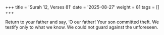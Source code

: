 +++
title = 'Surah 12, Verses 81'
date = '2025-08-27'
weight = 81
tags = []
+++

Return to your father and say, ‘O our father! Your son committed theft. We testify only to what we know. We could not guard against the unforeseen.